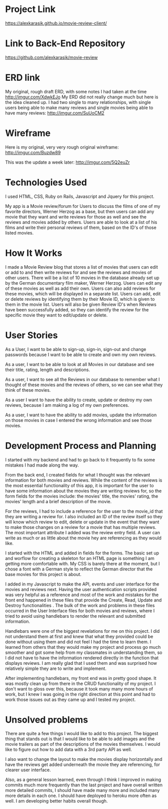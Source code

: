 # Project Link
https://alexkarasik.github.io/movie-review-client/

# Link to Back-End Repository
https://github.com/alexkarasik/movie-review

# ERD link
My original, rough draft ERD, with some notes I had taken at the time
http://imgur.com/XdwkEJo
My ERD did not really change much but here is the idea cleaned up. I had two single to many relationships, with single users being able to make many reviews and single movies being able to have many reviews:
http://imgur.com/SuUoCM2

# Wireframe
Here is my original, very very rough original wireframe:
http://imgur.com/Buzdw89

This was the update a week later:
http://imgur.com/5Q2euZr


# Technologies Used
I used HTML, CSS, Ruby on Rails, Javascript and Jquery for this project.

My app is a Movie review/forum for Users to discuss the films of one  of my favorite directors, Werner Herzog as a base, but then users can add any movie that they want and write reviews for those as well and see the reviews and movies added by others. Users are able to look at a list of his films and write their personal reviews of them, based on the ID's of those listed movies.

# How It Works
I made a Movie Review blog that stores a list of movies that users can edit or add to and then write reviews for and see the reviews and movies of other users.
There will be a list of 10 movies in the database already set up by the German documentary film maker, Werner Herzog. Users can edit any of these movies as well as add their own.
Users can also add reviews for these movies, which will be displayed in a separate list. Users can add, edit or delete reviews by identifying them by their Movie ID, which is given to them in the movie list. Users will also be given Review ID's when Reviews have been successfully added, so they can identify the review for the specific movie they want to edit/update or delete.

# User Stories

As a User, I want to be able to sign-up, sign-in, sign-out and change passwords because I want to be able to create and own my own reviews.

As a user, I want to be able to look at all Movies in our database and see their title, rating, length and descriptions.

As a user, I want to see all the Reviews in our database to remember what I thought of these movies and the reviews of others, so we can see what they think of these movies.

As a user I want to have the ability to create, update or destroy my own reviews, because I am making a log of my own preferences.

As a user, I want to have the ability to add movies, update the information on those movies in case I entered the wrong information and see those movies.

# Development Process and Planning

I started with my backend and had to go back to it frequently to fix some mistakes I had made along the way.

From the back end, I created fields for what I thought was the relevant information for both movies and reviews. While the content of the reviews is the most essential functionality of this app, it is important for the user to have some information about the movies they are writing reviews for, so the form fields for the movies include: the movies' title, the movies' rating, the movies' length and a brief description of the movie.

For the reviews, I had to include a reference for the user to the movie_id that they are writing a review for. I also included an ID of the review itself so they will know which review to edit, delete or update in the event that they want to make those changes on a review for a movie that has multiple reviews. The most important attribute I added was the review entry field. A user can write as much or as little about the movie hey are referencing as they would like.

I started with the HTML and added in fields for the forms. The basic set up and worflow for creating a skeleton for an HTML page is something I am getting more comfortable with. My CSS is barely there at the moment, but I chose a font with a German style to reflect the German director that the base movies for this project is about.

I added in my Javascript to make the API, events and user interface for the movies and reviews next. Having the user authentication scripts provided was very helpful as a reference and most of the work and mistakes for the front end happened in these files that provide the Create, Read, Update and Destroy functionalities . The bulk of the work and problems in these files occurred in the User Interface files for both movies and reviews, where I tried to avoid using handlebars to render the relevant and submitted information.

Handlebars were one of the biggest revelations for me on this project. I did not understand them at first and knew that what they provided could be done without using them and did not feel I had the time to learn them. I learned from others that they would make my project and process go much smoother and got some help from my classmates in understanding them, so I did not have to have the information rendered directly in the function that displays reviews. I am really glad that I used them and was surprised how relatively simple they are to write and implement.

After implementing handlebars, my front end was in pretty good shape. It was mostly clean up from there in the CRUD functionality of my project. I don't want to gloss over this, because it took many many more hours of work, but I knew I was going in the right direction at this point and had to work those issues out as they came up and I tested my project.


# Unsolved problems
There are quite a few things I would like to add to this project. The biggest thing that stands out is that I would like to be able to add images and the movie trailers as part of the descriptions of the movies themselves. I would like to figure out how to add data with a 3rd party API as well.

I also want to change the layout to make the movies display horizontally and have the reviews get added underneath the movie they are referencing, for clearer user interface.

Also, as a general lesson learned, even through I think I improved in making commits much more frequently than the last project and have overall written more detailed commits, I should have made many more and included many more details in each one. I should have deployed to heroku more often as well. I am developing better habits overall though.
